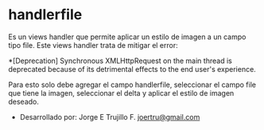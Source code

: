 # handlerfile

Es un views handler que permite aplicar un estilo de imagen a un campo tipo file. Este views handler trata de mitigar el error:

*[Deprecation] Synchronous XMLHttpRequest on the main thread is deprecated because of its detrimental effects to the end user's experience.

Para esto solo debe agregar el campo handlerfile, seleccionar el campo file que tiene la imagen, seleccionar el delta y aplicar
el estilo de imagen deseado.

* Desarrollado por: 
Jorge E Trujillo F.
joertru@gmail.com
